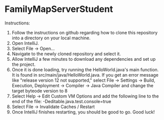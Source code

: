 # FamilyMapServerStudent
Instructions:
1.	Follow the instructions on github regarding how to clone this repository into a directory on your local machine.
2.	Open IntelliJ.
3.	Select File -> Open...
4.	Navigate to the newly cloned repository and select it.
5.	Allow IntelliJ a few minutes to download any dependencies and set up the project.
6.	Once it is done loading, try running the HelloWorld.java's main function. It is found in src/main/java/HelloWorld.java. If you get an error message like "release version 12 not supported," select File -> Settings -> Build, Execution, Deployment -> Compiler -> Java Compiler and change the target byteode version to 8
7.	Select Help -> Edit Custom VM Options and add the following line to the end of the file: -Deditable.java.test.console=true
8.	Select File -> Invalidate Caches / Restart
9.	Once IntelliJ finishes restarting, you should be good to go. Good luck!
